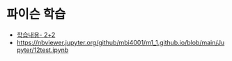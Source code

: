 # 파이슨 학습

- [학습내용- 2+2 ](12test.ipynb)
- https://nbviewer.jupyter.org/github/mbi4001/m1_1.github.io/blob/main/Jupyter/12test.ipynb
